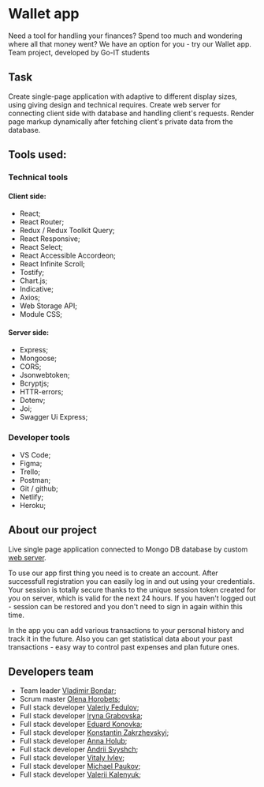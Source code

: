 # Wallet app

Need a tool for handling your finances? Spend too much and wondering where all that money went? We
have an option for you - try our Wallet app. Team project, developed by Go-IT students

## Task

Create single-page application with adaptive to different display sizes, using giving design and
technical requires. Create web server for connecting client side with database and handling client's
requests. Render page markup dynamically after fetching client's private data from the database.

## Tools used:

### Technical tools

#### Client side:

- React;
- React Router;
- Redux / Redux Toolkit Query;
- React Responsive;
- React Select;
- React Accessible Accordeon;
- React Infinite Scroll;
- Tostify;
- Chart.js;
- Indicative;
- Axios;
- Web Storage API;
- Module CSS;

#### Server side:

- Express;
- Mongoose;
- CORS;
- Jsonwebtoken;
- Bcryptjs;
- HTTR-errors;
- Dotenv;
- Joi;
- Swagger Ui Express;

### Developer tools

- VS Code;
- Figma;
- Trello;
- Postman;
- Git / github;
- Netlify;
- Heroku;

## About our project

Live single page application connected to Mongo DB database by custom
[web server](https://github.com/vladibon/wallet-api).

To use our app first thing you need is to create an account. After successfull registration you can
easily log in and out using your credentials. Your session is totally secure thanks to the unique
session token created for you on server, which is valid for the next 24 hours. If you haven't logged
out - session can be restored and you don't need to sign in again within this time.

In the app you can add various transactions to your personal history and track it in the future.
Also you can get statistical data about your past transactions - easy way to control past expenses
and plan future ones.

## Developers team

- Team leader [Vladimir Bondar](https://github.com/vladibon);
- Scrum master [Olena Horobets](https://github.com/Olena-Horobets);
- Full stack developer [Valeriy Fedulov](https://github.com/Valeriy-Fedulov);
- Full stack developer [Iryna Grabovska](https://github.com/Iryna-Grabovska);
- Full stack developer [Eduard Konovka](https://github.com/Eduard-Konovka);
- Full stack developer [Konstantin Zakrzhevskyi](https://github.com/KonstantinZakrzhevskyi);
- Full stack developer [Anna Holub](https://github.com/Anna-Sergeevna);
- Full stack developer [Andrii Svyshch](https://github.com/andrii-svyshch);
- Full stack developer [Vitaly Ivlev](https://github.com/vitaly171);
- Full stack developer [Michael Paukov](https://github.com/mpaukov);
- Full stack developer [Valerii Kalenyuk](https://github.com/Caraset);
